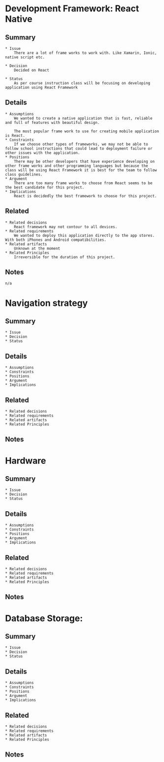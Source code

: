 # Development Framework: React Native

## Summary
    * Issue
        There are a lot of frame works to work with. Like Xamarin, Ionic, native script etc.
        
    * Decision
        Decided on React

    * Status
        As per course instruction class will be focusing on developing application using React Framework

## Details
    * Assumptions
        We wanted to create a native application that is fast, reliable and full of features with beautiful design.

        The most popular frame work to use for creating mobile application is React. 
    * Constraints
        If we choose other types of frameworks, we may not be able to follow school instructions that could lead to deployment failure or other issues with the application.
    * Positions
        There may be other developers that have experience developing on other frame works and other programming languages but because the class will be using React Framework it is best for the team to follow class guidelines.
    * Argument
        There are too many frame works to choose from React seems to be the best candidate for this project.
    * Implications
        React is decidedly the best framework to choose for this project.
## Related 
    * Related decisions
        React framework may not contour to all devices.
    * Related requirements
        We wanted to deploy this application directly to the app stores. With both iPhones and Android compatibilities.
    * Related artifacts
        Unknown at the moment
    * Related Principles
        Irreversible for the duration of this project. 
## Notes
    n/a


# Navigation strategy

## Summary
    * Issue
    * Decision
    * Status

## Details
    * Assumptions
    * Constraints
    * Positions
    * Argument
    * Implications

## Related 
    * Related decisions
    * Related requirements
    * Related artifacts
    * Related Principles
## Notes


# Hardware 

## Summary
    * Issue
    * Decision
    * Status

## Details
    * Assumptions
    * Constraints
    * Positions
    * Argument
    * Implications

## Related 
    * Related decisions
    * Related requirements
    * Related artifacts
    * Related Principles
## Notes

# Database Storage: 

## Summary
    * Issue
    * Decision
    * Status

## Details
    * Assumptions
    * Constraints
    * Positions
    * Argument
    * Implications

## Related 
    * Related decisions
    * Related requirements
    * Related artifacts
    * Related Principles
## Notes